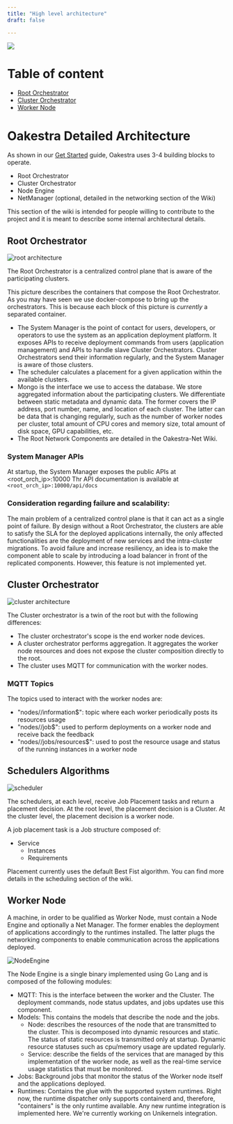 ```yaml
---
title: "High level architecture"
draft: false

---
```

![](/oakestra/wiki-banner-help.png)

# Table of content

- [Root Orchestrator](#root-orchestrator)
- [Cluster Orchestrator](#cluster-orchestrator)
- [Worker Node](#worker-node)

# Oakestra Detailed Architecture

As shown in our [Get Started](get-started.md) guide, Oakestra uses 3-4 building blocks to operate. 

* Root Orchestrator
* Cluster Orchestrator
* Node Engine
* NetManager (optional, detailed in the networking section of the Wiki)

This section of the wiki is intended for people willing to contribute to the project and it is meant to describe some internal architectural details. 

## Root Orchestrator

![root architecture](/oakestra/RootArch.png)

The Root Orchestrator is a centralized control plane that is aware of the participating clusters.

This picture describes the containers that compose the Root Orchestrator. As you may have seen we use docker-compose to bring up the orchestrators. This is because each block of this picture is *currently* a separated container. 

- The System Manager is the point of contact for users, developers, or operators to use the system as an application deployment platform. It exposes APIs to receive deployment commands from users (application management) and APIs to handle slave Cluster Orchestrators. Cluster Orchestrators send their information
regularly, and the System Manager is aware of those clusters.
- The scheduler calculates a placement for a given application within the available clusters.
-  Mongo is the interface we use to access the database. We store aggregated information about the participating clusters. We differentiate between static metadata and dynamic data. The former covers the IP address, port number, name, and location of each cluster. The latter can be data that is
changing regularly, such as the number of worker nodes per cluster, total amount of CPU cores and memory size, total amount of disk space, GPU capabilities, etc.
-  The Root Network Components are detailed in the Oakestra-Net Wiki. 


### System Manager APIs

At startup, the System Manager exposes the public APIs at <root_orch_ip>:10000
Thr API documentation is available at `<root_orch_ip>:10000/api/docs`


### Consideration regarding failure and scalability:

The main problem of a centralized control plane is that it can act as a single point of failure. By design without a Root Orchestrator, the clusters are able to satisfy the SLA for the deployed applications internally, the only affected functionalities are the deployment of new services and the intra-cluster migrations. To avoid failure and increase resiliency, an idea is to make the component able to scale by introducing a load balancer in front of the replicated components. However, this feature is not implemented yet.


## Cluster Orchestrator

![cluster architecture](/oakestra/clusterArch.png)

The Cluster orchestrator is a twin of the root but with the following differences: 
* The cluster orchestrator's scope is the end worker node devices. 
* A cluster orchestrator performs aggregation. It aggregates the worker node resources and does not expose the cluster composition directly to the root.
* The cluster uses MQTT for communication with the worker nodes. 

### MQTT Topics

The topics used to interact with the worker nodes are:

* "nodes/<node-id>/information$": topic where each worker periodically posts its resources usage 
* "nodes/<node-id>/job$": used to perform deployments on a worker node and receive back the feedback
* "nodes/<node-id>/jobs/resources$": used to post the resource usage and status of the running instances in a worker node 

## Schedulers Algorithms

![scheduler](/oakestra/scheduling-celery-worker.png)

The schedulers, at each level, receive Job Placement tasks and return a placement decision.
At the root level, the placement decision is a Cluster. At the cluster level, the placement decision is a worker node. 

A job placement task is a Job structure composed of:
* Service
	* Instances
	* Requirements 


Placement currently uses the default Best Fist algorithm. You can find more details in the scheduling section of the wiki. 

## Worker Node

A machine, in order to be qualified as Worker Node, must contain a Node Engine and optionally a Net Manager. The former enables the deployment of applications accordingly to the runtimes installed. The latter plugs the networking components to enable communication across the applications deployed. 

![NodeEngine](/oakestra/nodeEngineArch.png)

The Node Engine is a single binary implemented using Go Lang and is composed of the following modules:

* MQTT: This is the interface between the worker and the Cluster. The deployment commands, node status updates, and jobs updates use this component. 
* Models: This contains the models that describe the node and the jobs. 
	* Node: describes the resources of the node that are transmitted to the cluster. This is decomposed into dynamic resources and static. The status of static resources is transmitted only at startup. Dynamic resource statuses such as cpu/memory usage are updated regularly.  
	* Service: describe the fields of the services that are managed by this implementation of the worker node, as well as the real-time service usage statistics that must be monitored. 
* Jobs: Background jobs that monitor the status of the Worker node itself and the applications deployed. 
* Runtimes: Contains the glue with the supported system runtimes. Right now, the runtime dispatcher only supports containerd and, therefore, "containers" is the only runtime available. Any new runtime integration is implemented here. We're currently working on Unikernels integration. 



